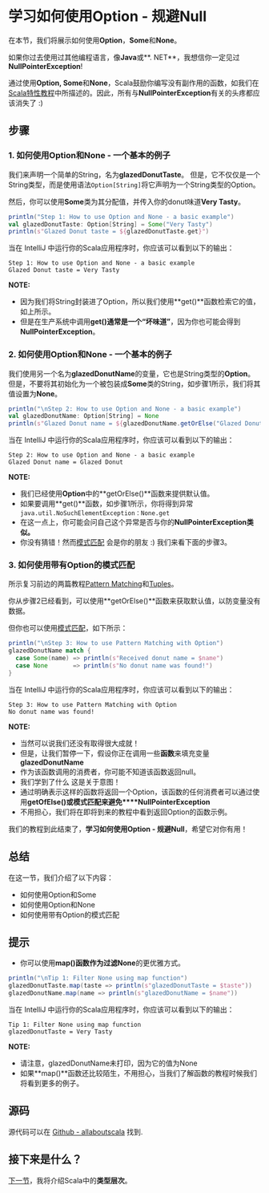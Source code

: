 # 学习如何使用Option - 规避Null

在本节，我们将展示如何使用**Option**，**Some**和**None**。

如果你过去使用过其他编程语言，像**Java**或**. NET**，我想信你一定见过**NullPointerException**!


通过使用**Option, Some**和**None**，Scala鼓励你编写没有副作用的函数，如我们在[Scala特性教程](0_3.md)中所描述的。因此，所有与**NullPointerException**有关的头疼都应该消失了 :)

## 步骤

### 1. 如何使用Option和None - 一个基本的例子

我们来声明一个简单的String，名为**glazedDonutTaste**。 但是，它不仅仅是一个String类型，而是使用语法`Option[String]`将它声明为一个String类型的Option。

然后，你可以使用**Some**类为其分配值，并传入你的donut味道**Very Tasty**。

```scala
println("Step 1: How to use Option and None - a basic example")
val glazedDonutTaste: Option[String] = Some("Very Tasty")
println(s"Glazed Donut taste = ${glazedDonutTaste.get}")

```

当在 IntelliJ 中运行你的Scala应用程序时，你应该可以看到以下的输出：

```
Step 1: How to use Option and None - a basic example
Glazed Donut taste = Very Tasty

```

**NOTE:**

- 因为我们将String封装进了Option，所以我们使用**get()**函数检索它的值，如上所示。
- 但是在生产系统中调用**get()**通常是一个**“坏味道”**，因为你也可能会得到**NullPointerException**。

### 2. 如何使用Option和None - 一个基本的例子

我们使用另一个名为**glazedDonutName**的变量，它也是String类型的**Option**。但是，不要将其初始化为一个被包装成**Some**类的String，如步骤1所示，我们将其值设置为**None**。

```scala
println("\nStep 2: How to use Option and None - a basic example")
val glazedDonutName: Option[String] = None
println(s"Glazed Donut name = ${glazedDonutName.getOrElse("Glazed Donut")}")

```

当在 IntelliJ 中运行你的Scala应用程序时，你应该可以看到以下的输出：

```
Step 2: How to use Option and None - a basic example
Glazed Donut name = Glazed Donut

```

**NOTE:**

- 我们已经使用**Option**中的**getOrElse()**函数来提供默认值。
- 如果要调用**get()**函数，如步骤1所示，你将得到异常`java.util.NoSuchElementException：None.get`
- 在这一点上，你可能会问自己这个异常是否与你的**NullPointerException类似。**
- 你没有猜错！然而[模式匹配](2_10.md) 会是你的朋友 :) 我们来看下面的步骤3。

### 3. 如何使用带有Option的模式匹配

所示复习前边的两篇教程[Pattern Matching](2_10.md)和[Tuples](2_11.md)。

你从步骤2已经看到，可以使用**getOrElse()**函数来获取默认值，以防变量没有数据。

但你也可以使用[模式匹配](2_10.md)，如下所示：

```scala
println("\nStep 3: How to use Pattern Matching with Option")
glazedDonutName match {
  case Some(name) => println(s"Received donut name = $name")
  case None       => println(s"No donut name was found!")
}

```

当在 IntelliJ 中运行你的Scala应用程序时，你应该可以看到以下的输出：

```
Step 3: How to use Pattern Matching with Option
No donut name was found!

```

**NOTE:**

- 当然可以说我们还没有取得很大成就！
- 但是，让我们暂停一下，假设你正在调用一些**函数**来填充变量**glazedDonutName**
- 作为该函数调用的消费者，你可能不知道该函数返回null。
- 我们学到了什么 这是关于意图！
- 通过明确表示这样的函数将返回一个Option，该函数的任何消费者可以通过使用**getOfElse()**或**模式匹配来避免****NullPointerException**
- 不用担心，我们将在即将到来的教程中看到返回Option的函数示例。

我们的教程到此结束了，**学习如何使用Option - 规避Null**，希望它对你有用！


## 总结

在这一节，我们介绍了以下内容：

- 如何使用Option和Some
- 如何使用Option和None
- 如何使用带有Option的模式匹配

## 提示

- 你可以使用**map()**函数作为过滤**None**的更优雅方式。

```scala
println("\nTip 1: Filter None using map function")
glazedDonutTaste.map(taste => println(s"glazedDonutTaste = $taste"))
glazedDonutName.map(name => println(s"glazedDonutName = $name"))

```

当在 IntelliJ 中运行你的Scala应用程序时，你应该可以看到以下的输出：

```
Tip 1: Filter None using map function
glazedDonutTaste = Very Tasty

```

**NOTE:**

- 请注意，glazedDonutName未打印，因为它的值为None
- 如果**map()**函数还比较陌生，不用担心，当我们了解函数的教程时候我们将看到更多的例子。


## 源码

源代码可以在 [Github - allaboutscala](https://github.com/nadimbahadoor/allaboutscala) 找到.

## 接下来是什么？

[下一节](2_13.md)，我将介绍Scala中的**类型层次**。